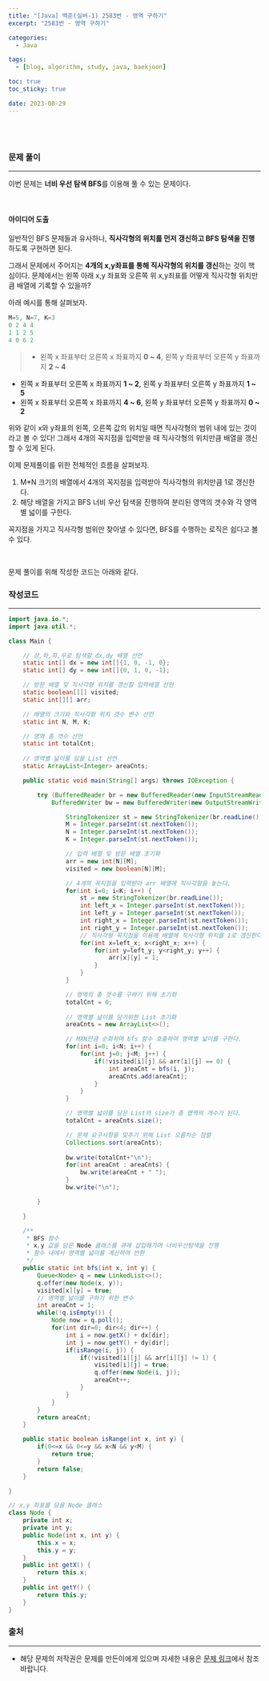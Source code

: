 ```yaml
---
title: "[Java] 백준(실버-1) 2583번 - 영역 구하기"
excerpt: "2583번 - 영역 구하기"

categories:
  - Java

tags:
  - [blog, algorithm, study, java, baekjoon]

toc: true
toc_sticky: true

date: 2023-08-29
---
```


<br><br>

### 문제 풀이

---

이번 문제는 **너비 우선 탐색 BFS**를 이용해 풀 수 있는 문제이다.

<br>

#### 아이디어 도출

일반적인 BFS 문제들과 유사하나, **직사각형의 위치를 먼저 갱신하고 BFS 탐색을 진행**하도록 구현하면 된다.

그래서 문제에서 주어지는 **4개의 x,y좌표를 통해 직사각형의 위치를 갱신**하는 것이 핵심이다. 문제에서는 왼쪽 아래 x,y 좌표와 오른쪽 위 x,y죄표를 어떻게 직사각형 위치만큼 배열에 기록할 수 있을까?

아래 예시를 통해 살펴보자. 

```java
M=5, N=7, K=3
0 2 4 4
1 1 2 5
4 0 6 2
```

> - 왼쪽 x 좌표부터 오른쪽 x 좌표까지 **0 ~ 4**, 왼쪽 y 좌표부터 오른쪽 y 좌표까지 **2 ~ 4**
- 왼쪽 x 좌표부터 오른쪽 x 좌표까지 **1 ~ 2**, 왼쪽 y 좌표부터 오른쪽 y 좌표까지 **1 ~ 5**
- 왼쪽 x 좌표부터 오른쪽 x 좌표까지 **4 ~ 6**, 왼쪽 y 좌표부터 오른쪽 y 좌표까지 **0 ~ 2**

위와 같이 x와 y좌표의 왼쪽, 오른쪽 값의 위치일 때면 직사각형의 범위 내에 있는 것이라고 볼 수 있다! 그래서 4개의 꼭지점을 입력받을 때 직사각형의 위치만큼 배열을 갱신할 수 있게 된다.

이제 문제풀이를 위한 전체적인 흐름을 살펴보자.

1. M*N 크기의 배열에서 4개의 꼭지점을 입력받아 직사각형의 위치만큼 1로 갱신한다.
2. 해당 배열을 가지고 BFS 너비 우선 탐색을 진행하여 분리된 영역의 갯수와 각 영역별 넓이를 구한다.

꼭지점을 가지고 직사각형 범위만 찾아낼 수 있다면, BFS를 수행하는 로직은 쉽다고 볼 수 있다.


<br>

문제 풀이를 위해 작성한 코드는 아래와 같다.

### 작성코드

---

```java
import java.io.*;
import java.util.*;

class Main {    

    // 상,하,좌,우로 탐색할 dx,dy 배열 선언
    static int[] dx = new int[]{1, 0, -1, 0};
    static int[] dy = new int[]{0, 1, 0, -1};

    // 방문 배열 및 직사각형 위치를 갱신할 입력배열 선언
    static boolean[][] visited;
    static int[][] arr;

    // 배열의 크기와 직사각형 위치 갯수 변수 선언
    static int N, M, K;

    // 영역 총 갯수 선언
    static int totalCnt;
    
    // 영역별 넓이를 담을 List 선언
    static ArrayList<Integer> areaCnts;

    public static void main(String[] args) throws IOException {

        try (BufferedReader br = new BufferedReader(new InputStreamReader(System.in));
            BufferedWriter bw = new BufferedWriter(new OutputStreamWriter(System.out))) {

                StringTokenizer st = new StringTokenizer(br.readLine());
                M = Integer.parseInt(st.nextToken());
                N = Integer.parseInt(st.nextToken());
                K = Integer.parseInt(st.nextToken());

                // 입력 배열 및 방문 배열 초기화
                arr = new int[N][M];
                visited = new boolean[N][M];

                // 4개의 꼭지점을 입력받아 arr 배열에 직사각형을 놓는다.
                for(int i=0; i<K; i++) {
                    st = new StringTokenizer(br.readLine());
                    int left_x = Integer.parseInt(st.nextToken());
                    int left_y = Integer.parseInt(st.nextToken());
                    int right_x = Integer.parseInt(st.nextToken());
                    int right_y = Integer.parseInt(st.nextToken());
                    // 직사각형 꼭지점을 이용해 배열에 직사각형 위치를 1로 갱신한다.
                    for(int x=left_x; x<right_x; x++) {
                        for(int y=left_y; y<right_y; y++) {
                            arr[x][y] = 1;
                        }
                    }
                }

                // 영역의 총 갯수를 구하기 위해 초기화
                totalCnt = 0;
                
                // 영역별 넓이를 담기위한 List 초기화
                areaCnts = new ArrayList<>();

                // MXN만큼 순회하며 bfs 함수 호출하여 영역별 넓이를 구한다.
                for(int i=0; i<N; i++) {
                    for(int j=0; j<M; j++) {
                        if(!visited[i][j] && arr[i][j] == 0) {
                            int areaCnt = bfs(i, j);
                            areaCnts.add(areaCnt);
                        }
                    }
                }

                // 영역별 넓이를 담은 List의 size가 총 영역의 개수가 된다.
                totalCnt = areaCnts.size();

                // 문제 요구사항을 맞추기 위해 List 오름차순 정렬
                Collections.sort(areaCnts);
                
                bw.write(totalCnt+"\n");
                for(int areaCnt : areaCnts) {
                    bw.write(areaCnt + " ");
                }
                bw.write("\n");

        }

    }

    /**
     * BFS 함수
     * x,y 값을 담은 Node 클래스를 큐에 삽입해가며 너비우선탐색을 진행
     * 함수 내에서 영역별 넓이를 계산하여 반환
     */
    public static int bfs(int x, int y) {
        Queue<Node> q = new LinkedList<>();
        q.offer(new Node(x, y));
        visited[x][y] = true;
        // 영역별 넓이를 구하기 위한 변수
        int areaCnt = 1;
        while(!q.isEmpty()) {
            Node now = q.poll();
            for(int dir=0; dir<4; dir++) {
                int i = now.getX() + dx[dir];
                int j = now.getY() + dy[dir];
                if(isRange(i, j)) {
                    if(!visited[i][j] && arr[i][j] != 1) {
                        visited[i][j] = true;
                        q.offer(new Node(i, j));
                        areaCnt++;
                    }
                }
            }
        }
        return areaCnt;
    }

    public static boolean isRange(int x, int y) {
        if(0<=x && 0<=y && x<N && y<M) {
            return true;
        }
        return false;
    }

}

// x,y 좌표를 담을 Node 클래스
class Node {
    private int x;
    private int y;
    public Node(int x, int y) {
        this.x = x;
        this.y = y;
    }
    public int getX() {
        return this.x;
    }
    public int getY() {
        return this.y;
    }
}
```

### 출처

---

- 해당 문제의 저작권은 문제를 만든이에게 있으며 자세한 내용은 [문제 링크](https://www.acmicpc.net/problem/2583)에서 참조바랍니다.